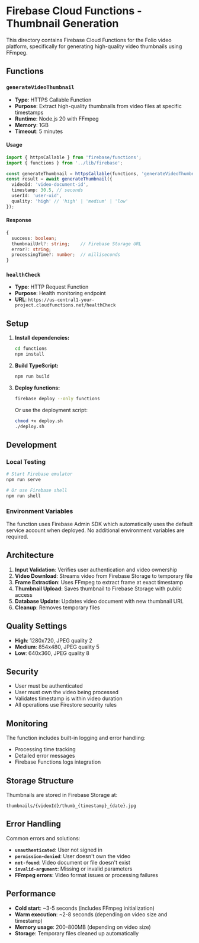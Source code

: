 # Firebase Cloud Functions - Thumbnail Generation

This directory contains Firebase Cloud Functions for the Folio video platform, specifically for generating high-quality video thumbnails using FFmpeg.

## Functions

### `generateVideoThumbnail`
- **Type**: HTTPS Callable Function
- **Purpose**: Extract high-quality thumbnails from video files at specific timestamps
- **Runtime**: Node.js 20 with FFmpeg
- **Memory**: 1GB
- **Timeout**: 5 minutes

#### Usage
```typescript
import { httpsCallable } from 'firebase/functions';
import { functions } from '../lib/firebase';

const generateThumbnail = httpsCallable(functions, 'generateVideoThumbnail');
const result = await generateThumbnail({
  videoId: 'video-document-id',
  timestamp: 30.5, // seconds
  userId: 'user-uid',
  quality: 'high' // 'high' | 'medium' | 'low'
});
```

#### Response
```typescript
{
  success: boolean;
  thumbnailUrl?: string;    // Firebase Storage URL
  error?: string;
  processingTime?: number;  // milliseconds
}
```

### `healthCheck`
- **Type**: HTTP Request Function
- **Purpose**: Health monitoring endpoint
- **URL**: `https://us-central1-your-project.cloudfunctions.net/healthCheck`

## Setup

1. **Install dependencies:**
   ```bash
   cd functions
   npm install
   ```

2. **Build TypeScript:**
   ```bash
   npm run build
   ```

3. **Deploy functions:**
   ```bash
   firebase deploy --only functions
   ```

   Or use the deployment script:
   ```bash
   chmod +x deploy.sh
   ./deploy.sh
   ```

## Development

### Local Testing
```bash
# Start Firebase emulator
npm run serve

# Or use Firebase shell
npm run shell
```

### Environment Variables
The function uses Firebase Admin SDK which automatically uses the default service account when deployed. No additional environment variables are required.

## Architecture

1. **Input Validation**: Verifies user authentication and video ownership
2. **Video Download**: Streams video from Firebase Storage to temporary file
3. **Frame Extraction**: Uses FFmpeg to extract frame at exact timestamp
4. **Thumbnail Upload**: Saves thumbnail to Firebase Storage with public access
5. **Database Update**: Updates video document with new thumbnail URL
6. **Cleanup**: Removes temporary files

## Quality Settings

- **High**: 1280x720, JPEG quality 2
- **Medium**: 854x480, JPEG quality 5  
- **Low**: 640x360, JPEG quality 8

## Security

- User must be authenticated
- User must own the video being processed
- Validates timestamp is within video duration
- All operations use Firestore security rules

## Monitoring

The function includes built-in logging and error handling:
- Processing time tracking
- Detailed error messages
- Firebase Functions logs integration

## Storage Structure

Thumbnails are stored in Firebase Storage at:
```
thumbnails/{videoId}/thumb_{timestamp}_{date}.jpg
```

## Error Handling

Common errors and solutions:

- **`unauthenticated`**: User not signed in
- **`permission-denied`**: User doesn't own the video
- **`not-found`**: Video document or file doesn't exist
- **`invalid-argument`**: Missing or invalid parameters
- **FFmpeg errors**: Video format issues or processing failures

## Performance

- **Cold start**: ~3-5 seconds (includes FFmpeg initialization)
- **Warm execution**: ~2-8 seconds (depending on video size and timestamp)
- **Memory usage**: 200-800MB (depending on video size)
- **Storage**: Temporary files cleaned up automatically
